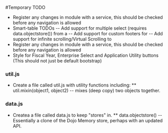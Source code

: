 #Temporary TODO
  - Register any changes in module with a service, this should be checked before any navigation is allowed
  - Smart-table TODOs
  -- Add support for multiple select (requires data.objectstore()) from a <smart-table>
  -- Add support for custom footers for <smart-table>
  -- Add support for infinite scrolling/Virtual Scrolling to <smart-table>
  - Register any changes in module with a service, this should be checked before any navigation is allowed
  - Style for Fiscal Year, Enterprise Select and Application Utility buttons (This should not just be default bootstrap)

### util.js ###
 * Create a file called util.js with utility functions including:
 ** util.mixin(object1, object2) -- mixes (deep copy) two objects together.
 
### data.js ###
 * Createa a file called data.js to keep "stores" in.
 ** data.objectstore() -- Essentially a clone of the Dojo Memory store,
     perhaps with an updated API.
  
